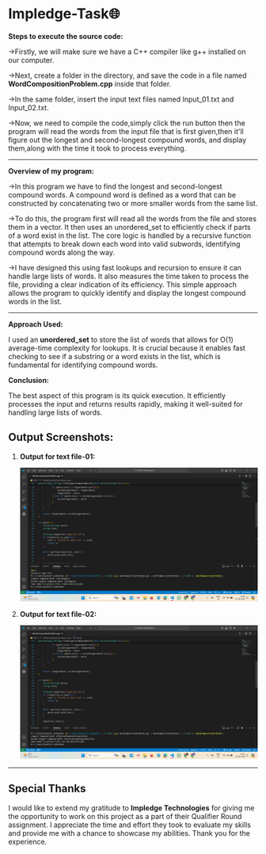 # Impledge-Task🌐
**Steps to execute the source code:**

->Firstly, we will make sure we have a C++ compiler like g++ installed on our computer.

->Next, create a folder in the directory, and save the code in a file named **WordCompositionProblem.cpp** inside that folder.

->In the same folder, insert the input text files named Input_01.txt and Input_02.txt.

->Now, we need to compile the code,simply click the run button then the program will read the words from the input file that is first given,then it'll figure out the longest and 
  second-longest compound words, and display them,along with the time it took to process everything.
  
  -------------------------------------------------------


**Overview of my program:**

->In this program we have to find the longest and second-longest compound words. A compound word is defined as a word that can be constructed by concatenating two or more smaller words from the same list.

->To do this, the program first will read all the words from the file and stores them in a vector. It then uses an unordered_set to efficiently check if parts of a word exist in the list. The core logic is handled by a recursive function that attempts to break down each word into valid subwords, identifying compound words along the way.

->I have designed this using fast lookups and recursion to ensure it can handle large lists of words. It also measures the time taken to process the file, providing a clear indication of its efficiency. This simple approach allows the program to quickly identify and display the longest compound words in the list.

-------------------------------------------------------


**Approach Used:**

I used an **unordered_set** to store the list of words that allows for O(1) average-time complexity for lookups. It is crucial because it enables fast checking to see if a substring or a word exists in the list, which is fundamental for identifying compound words.


**Conclusion:**

The best aspect of this program is its quick execution. It efficiently processes the input and returns results rapidly, making it well-suited for handling large lists of words.

## Output Screenshots:
1. **Output for text file-01:**
   
   ![Output-1](https://github.com/kashish281/Impledge-Task/blob/main/Output-1.png)

2. **Output for text file-02:**
   
   ![Output-2](https://github.com/kashish281/Impledge-Task/blob/main/Output-2.png)

  -------------------------------------------------------
 
## Special Thanks

I would like to extend my gratitude to **Impledge Technologies** for giving me the opportunity to work on this project as a part of their Qualifier Round assignment. I appreciate the time and effort they took to evaluate my skills and provide me with a chance to showcase my abilities. Thank you for the experience.






